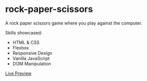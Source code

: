 # rock-paper-scissors
<p>A rock paper scissors game where you play against the computer.</p>

<p>Skills showcased:</p>
<ul>
  <li>HTML & CSS</li>
  <li>Flexbox</li>
  <li>Responsive Design</li>
  <li>Vanilla JavaScript</li>
  <li>DOM Manipulation</li>
 </ul>
 
 <p><a href="https://rlbessac.github.io/rock-paper-scissors/">Live Preview</a></p>
